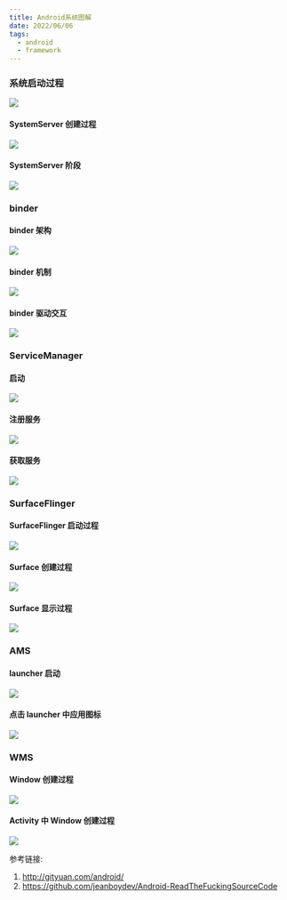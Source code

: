 ```yaml
---
title: Android系统图解
date: 2022/06/06
tags:
  - android
  - framework
---
```


### 系统启动过程

![](https://raw.githubusercontent.com/mikaelzero/ImageSource/main/uPic/kHqK0i.jpg)

#### SystemServer 创建过程

![](https://raw.githubusercontent.com/mikaelzero/ImageSource/main/uPic/YCnvY7.jpg)

#### SystemServer 阶段

![](https://raw.githubusercontent.com/mikaelzero/ImageSource/main/uPic/yI4EWv.jpg)

### binder

#### binder 架构

![](https://raw.githubusercontent.com/mikaelzero/ImageSource/main/uPic/XcnDN3.jpg)

#### binder 机制

![](https://raw.githubusercontent.com/mikaelzero/ImageSource/main/uPic/JUVy9c.jpg)

#### binder 驱动交互

![](https://raw.githubusercontent.com/mikaelzero/ImageSource/main/uPic/Y6VmUg.jpg)

### ServiceManager

#### 启动

![](https://raw.githubusercontent.com/mikaelzero/ImageSource/main/uPic/9ppqXN.jpg)

#### 注册服务

![](https://raw.githubusercontent.com/mikaelzero/ImageSource/main/uPic/0mBT08.jpg)

#### 获取服务

![](https://raw.githubusercontent.com/mikaelzero/ImageSource/main/uPic/qxa2AQ.jpg)

### SurfaceFlinger

#### SurfaceFlinger 启动过程

![](https://raw.githubusercontent.com/mikaelzero/ImageSource/main/uPic/7UFYxo.jpg)

#### Surface 创建过程

![](https://raw.githubusercontent.com/mikaelzero/ImageSource/main/uPic/a5RChg.jpg)

#### Surface 显示过程

![](https://raw.githubusercontent.com/mikaelzero/ImageSource/main/uPic/VhwPC0.jpg)

### AMS

#### launcher 启动

![](https://raw.githubusercontent.com/mikaelzero/ImageSource/main/uPic/B1kYst.jpg)

#### 点击 launcher 中应用图标

![](https://raw.githubusercontent.com/mikaelzero/ImageSource/main/uPic/ZmFJyY.jpg)

### WMS

#### Window 创建过程

![](https://raw.githubusercontent.com/mikaelzero/ImageSource/main/uPic/gqe1co.jpg)

#### Activity 中 Window 创建过程

![](https://raw.githubusercontent.com/mikaelzero/ImageSource/main/uPic/rWFH4c.jpg)

参考链接:

1. http://gityuan.com/android/
2. https://github.com/jeanboydev/Android-ReadTheFuckingSourceCode
